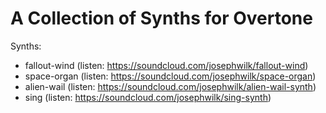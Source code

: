 # A Collection of Synths for Overtone

Synths:

 * fallout-wind (listen: https://soundcloud.com/josephwilk/fallout-wind)
 * space-organ  (listen: https://soundcloud.com/josephwilk/space-organ)
 * alien-wail   (listen: https://soundcloud.com/josephwilk/alien-wail-synth)
 * sing         (listen: https://soundcloud.com/josephwilk/sing-synth)
